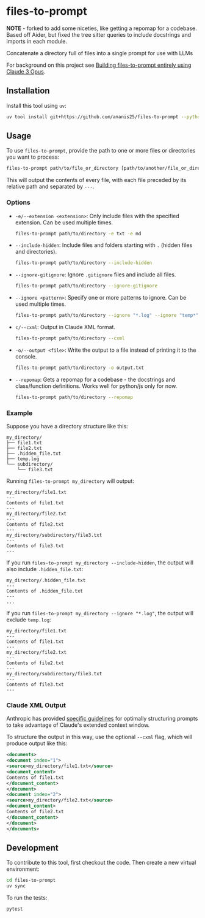 # files-to-prompt

**NOTE** - forked to add some niceties, like getting a repomap for a codebase. Based off Aider, but fixed the tree sitter queries to include docstrings and imports in each module.

Concatenate a directory full of files into a single prompt for use with LLMs

For background on this project see [Building files-to-prompt entirely using Claude 3 Opus](https://simonwillison.net/2024/Apr/8/files-to-prompt/).

## Installation

Install this tool using `uv`:

```bash
uv tool install git+https://github.com/ananis25/files-to-prompt --python=3.11
```

## Usage

To use `files-to-prompt`, provide the path to one or more files or directories you want to process:

```bash
files-to-prompt path/to/file_or_directory [path/to/another/file_or_directory ...]
```

This will output the contents of every file, with each file preceded by its relative path and separated by `---`.

### Options

- `-e/--extension <extension>`: Only include files with the specified extension. Can be used multiple times.

  ```bash
  files-to-prompt path/to/directory -e txt -e md
  ```

- `--include-hidden`: Include files and folders starting with `.` (hidden files and directories).

  ```bash
  files-to-prompt path/to/directory --include-hidden
  ```

- `--ignore-gitignore`: Ignore `.gitignore` files and include all files.

  ```bash
  files-to-prompt path/to/directory --ignore-gitignore
  ```

- `--ignore <pattern>`: Specify one or more patterns to ignore. Can be used multiple times.
  ```bash
  files-to-prompt path/to/directory --ignore "*.log" --ignore "temp*"
  ```

- `c/--cxml`: Output in Claude XML format.

  ```bash
  files-to-prompt path/to/directory --cxml
  ```

- `-o/--output <file>`: Write the output to a file instead of printing it to the console.

  ```bash
  files-to-prompt path/to/directory -o output.txt
  ```

- `--repomap`: Gets a repomap for a codebase - the docstrings and class/function definitions. Works well for python/js only for now.

  ```bash
  files-to-prompt path/to/directory --repomap
  ```

### Example

Suppose you have a directory structure like this:

```
my_directory/
├── file1.txt
├── file2.txt
├── .hidden_file.txt
├── temp.log
└── subdirectory/
    └── file3.txt
```

Running `files-to-prompt my_directory` will output:

```
my_directory/file1.txt
---
Contents of file1.txt
---
my_directory/file2.txt
---
Contents of file2.txt
---
my_directory/subdirectory/file3.txt
---
Contents of file3.txt
---
```

If you run `files-to-prompt my_directory --include-hidden`, the output will also include `.hidden_file.txt`:

```
my_directory/.hidden_file.txt
---
Contents of .hidden_file.txt
---
...
```

If you run `files-to-prompt my_directory --ignore "*.log"`, the output will exclude `temp.log`:

```
my_directory/file1.txt
---
Contents of file1.txt
---
my_directory/file2.txt
---
Contents of file2.txt
---
my_directory/subdirectory/file3.txt
---
Contents of file3.txt
---
```

### Claude XML Output

Anthropic has provided [specific guidelines](https://docs.anthropic.com/claude/docs/long-context-window-tips) for optimally structuring prompts to take advantage of Claude's extended context window.

To structure the output in this way, use the optional `--cxml` flag, which will produce output like this:

```xml
<documents>
<document index="1">
<source>my_directory/file1.txt</source>
<document_content>
Contents of file1.txt
</document_content>
</document>
<document index="2">
<source>my_directory/file2.txt</source>
<document_content>
Contents of file2.txt
</document_content>
</document>
</documents>
```

## Development

To contribute to this tool, first checkout the code. Then create a new virtual environment:

```bash
cd files-to-prompt
uv sync
```

To run the tests:

```bash
pytest
```
